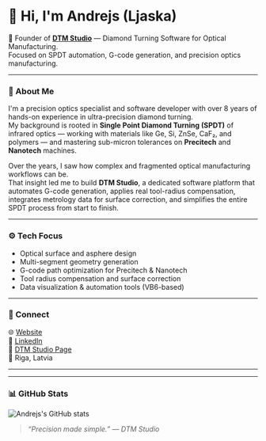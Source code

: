 # 👋 Hi, I'm Andrejs (Ljaska)

💚 Founder of **[DTM Studio](https://dtm-studio.org)** — Diamond Turning Software for Optical Manufacturing.  
Focused on SPDT automation, G-code generation, and precision optics manufacturing.

---

### 🧩 About Me
I'm a precision optics specialist and software developer with over 8 years of hands-on experience in ultra-precision diamond turning.  
My background is rooted in **Single Point Diamond Turning (SPDT)** of infrared optics — working with materials like Ge, Si, ZnSe, CaF₂, and polymers — and mastering sub-micron tolerances on **Precitech** and **Nanotech** machines.

Over the years, I saw how complex and fragmented optical manufacturing workflows can be.  
That insight led me to build **DTM Studio**, a dedicated software platform that automates G-code generation, applies real tool-radius compensation, integrates metrology data for surface correction, and simplifies the entire SPDT process from start to finish.

---

### ⚙️ Tech Focus
- Optical surface and asphere design  
- Multi-segment geometry generation  
- G-code path optimization for Precitech & Nanotech  
- Tool radius compensation and surface correction  
- Data visualization & automation tools (VB6-based)

---

### 🔗 Connect
🌐 [Website](https://dtm-studio.org)  
💼 [LinkedIn](https://linkedin.com/in/andrejs-dtm)  
🏢 [DTM Studio Page](https://linkedin.com/company/dtmstudio-official)  
📍 Riga, Latvia  

---
---

### 📊 GitHub Stats
![Andrejs's GitHub stats](https://github-readme-stats.vercel.app/api?username=Ljaska&show_icons=true&theme=github_dark&hide_border=true)

> *“Precision made simple.” — DTM Studio*
